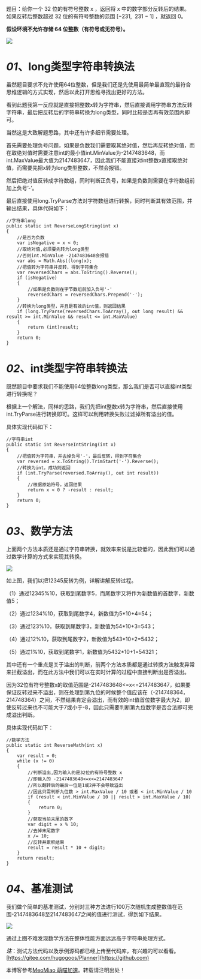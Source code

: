 
题目：给你一个 32 位的有符号整数 x ，返回将 x 中的数字部分反转后的结果。如果反转后整数超过 32 位的有符号整数的范围 \[−231,  231 − 1] ，就返回 0。


**假设环境不允许存储 64 位整数（有符号或无符号）。**


![](https://img2024.cnblogs.com/blog/386841/202412/386841-20241213233410503-1418867673.png)


# ***01***、long类型字符串转换法


虽然题目要求不允许使用64位整数，但是我们还是先使用最简单最直观的最符合思维逻辑的方式实现，然后以此打开思维寻找出更好的方法。


看到此题我第一反应就是直接把整数x转为字符串，然后直接调用字符串方法反转字符串，最后把反转后的字符串转换为long类型，同时比较是否再有效范围内即可。


当然这是大致解题思路，其中还有许多细节需要处理。


首先需要处理负号问题，如果是负数我们需要取其绝对值，然后再反转绝对值，而在取绝对值时需要注意int的最小值int.MinValue为\-2147483648，而int.MaxValue最大值为2147483647，因此我们不能直接对int整数x直接取绝对值，而需要先把x转为long类型整数，不然会报错。


然后把绝对值反转成字符数组，同时判断正负号，如果是负数则需要在字符数组前加上负号’\-’。


最后直接使用long.TryParse方法对字符数组进行转换，同时判断其有效范围，并输出结果，具体代码如下：



```
//字符串long
public static int ReverseLongString(int x)
{
    //是否为负数
    var isNegative = x < 0;
    //取绝对值,必须要先转为long类型
    //否则int.MinValue -2147483648会报错
    var abs = Math.Abs((long)x);
    //把值转为字符串并反转，得到字符集合
    var reversedChars = abs.ToString().Reverse();
    if (isNegative)
    {
        //如果是负数则在字节数组前加入负号'-'
        reversedChars = reversedChars.Prepend('-');
    }
    //转换为long类型，并且是有效的int值，则返回结果
    if (long.TryParse(reversedChars.ToArray(), out long result) && result >= int.MinValue && result <= int.MaxValue)
    {
        return (int)result;
    }
    return 0;
}

```

# ***02***、int类型字符串转换法


既然题目中要求我们不能使用64位整数long类型，那么我们是否可以直接int类型进行转换呢？


根据上一个解法，同样的思路，我们先把int整数x转为字符串，然后直接使用int.TryParse进行转换即可。这样可以利用转换失败过滤掉所有溢出的值。


具体实现代码如下：



```
//字符串int
public static int ReverseIntString(int x)
{
    //把值转为字符串，并去掉负号'-'，最后反转，得到字符集合
    var reversed = x.ToString().TrimStart('-').Reverse();
    //转换为int，成功则返回
    if (int.TryParse(reversed.ToArray(), out int result))
    {
        //根据原始符号，返回结果
        return x < 0 ? -result : result;
    }
    return 0;
}

```

# ***03***、数学方法


上面两个方法本质还是通过字符串转换，就效率来说是比较低的，因此我们可以通过数学计算的方式来实现其转换。


![](https://img2024.cnblogs.com/blog/386841/202412/386841-20241213233402276-706505312.jpg)


如上图，我们以把12345反转为例，详解讲解反转过程。


（1）通过12345%10，获取到尾数字5，而尾数字又将作为新数值的首数字，新数值5；


（2）通过1234%10，获取到尾数字4，新数值为5\*10\+4\=54；


（3）通过123%10，获取到尾数字3，新数值为54\*10\+3\=543；


（4）通过12%10，获取到尾数字2，新数值为543\*10\+2\=5432；


（5）通过1%10，获取到尾数字1，新数值为5432\*10\+1\=54321；


其中还有一个重点是关于溢出的判断，前两个方法本质都是通过转换方法触发异常来拦截溢出，而在此方法中我们可以在实时计算的过程中直接判断出是否溢出。


因为32位有符号整数x的取值范围是\-2147483648\<\=x\<\=2147483647，如果要保证反转过来不溢出，则在处理到第九位的时候整个值应该在（\-214748364，214748364）之间，不然结果肯定会溢出，而有效的int值首位数字最大为2，即使反转过来也不可能大于7或小于\-8，因此只需要判断第九位数字是否合法即可完成溢出判断。


具体实现代码如下：



```
//数学方法
public static int ReverseMath(int x)
{
    var result = 0;
    while (x != 0)
    {
        //判断溢出,因为输入的是32位的有符号整数 x
        //即输入的 -2147483648<=x<=2147483647
        //所以翻转后的最后一位是1或2并不会导致溢出
        //因此只需判断九位数 > int.MaxValue / 10 或者 < int.MinValue / 10
        if (result < int.MinValue / 10 || result > int.MaxValue / 10)
        {
            return 0;
        }
        //获取当前末尾的数字
        var digit = x % 10;
        //去掉末尾数字
        x /= 10;
        //反转并累积结果
        result = result * 10 + digit;
    }
    return result;
}

```

# ***04***、基准测试


我们做个简单的基准测试，分别对三种方法进行100万次随机生成整数值在范围\-2147483648至2147483647之间的值进行测试，得到如下结果。


![](https://img2024.cnblogs.com/blog/386841/202412/386841-20241213233351803-1047272185.png)


通过上图不难发现数学方法在整体性能方面远远高于字符串处理方式。


***注***：测试方法代码以及示例源码都已经上传至代码库，有兴趣的可以看看。[https://gitee.com/hugogoos/Planner](https://github.com)


 本博客参考[MeoMiao 萌喵加速](https://biqumo.org)。转载请注明出处！
